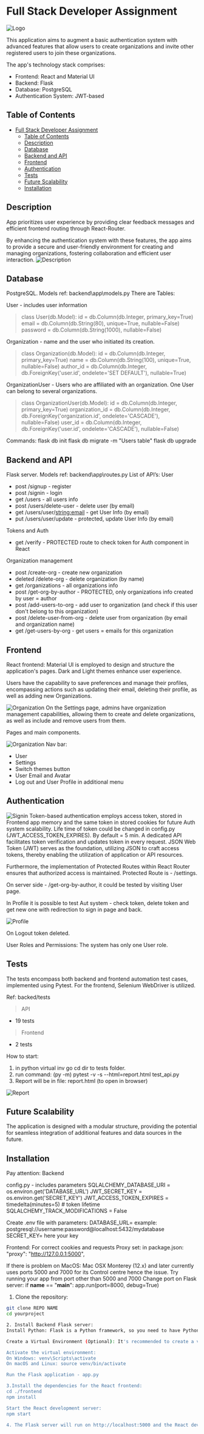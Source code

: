 # Full Stack Developer Assignment
![Logo](other/Auth.jpg)

This application aims to augment a basic authentication system with advanced features that allow users to create organizations and invite other registered users to join these organizations. 

The app's technology stack comprises:
- Frontend: React and Material UI
- Backend: Flask
- Database: PostgreSQL
- Authentication System: JWT-based


## Table of Contents

- [Full Stack Developer Assignment](#full-stack-developer-assignment)
  - [Table of Contents](#table-of-contents)
  - [Description](#description)
  - [Database](#database)
  - [Backend and API](#backend-and-api)
  - [Frontend](#frontend)
  - [Authentication](#authentication)
  - [Tests](#tests)
  - [Future Scalability](#future-scalability)
  - [Installation](#installation)

## Description

App prioritizes user experience by providing clear feedback messages and efficient frontend routing through React-Router.

By enhancing the authentication system with these features, the app aims to provide a secure and user-friendly environment for creating and managing organizations, fostering collaboration and efficient user interaction.
![Description](other/Screen1.jpg)


## Database

PostgreSQL.
Models ref: backend\app\models.py
There are Tables:

User - includes user information
> class User(db.Model):
    id = db.Column(db.Integer, primary_key=True)
    email = db.Column(db.String(80), unique=True, nullable=False)
    password = db.Column(db.String(1000), nullable=False)

Organization - name and the user who initiated its creation.
> class Organization(db.Model):
    id = db.Column(db.Integer, primary_key=True)
    name = db.Column(db.String(100), unique=True, nullable=False)
    author_id = db.Column(db.Integer, db.ForeignKey('user.id', ondelete='SET DEFAULT'), nullable=True)

OrganizationUser - Users who are affiliated with an organization. One User can belong to several organizations.
> class OrganizationUser(db.Model):
    id = db.Column(db.Integer, primary_key=True)
    organization_id = db.Column(db.Integer, db.ForeignKey('organization.id', ondelete='CASCADE'), nullable=False)
    user_id = db.Column(db.Integer, db.ForeignKey('user.id', ondelete='CASCADE'), nullable=False)

Commands:
flask db init
flask db migrate -m "Users table"
flask db upgrade

## Backend and API

Flask server.
Models ref: backend\app\routes.py
List of API’s:
User
* post /signup - register
* post /signin - login
* get /users -  all users info
* post /users/delete-user - delete user (by email)
* get /users/user/<string:email> - get User Info (by email)
* put /users/user/update -  protected, update User Info (by email)


Tokens and Auth
* get /verify - PROTECTED route to check token for Auth component in React

Organization management
* post /create-org - create new organization
* deleted /delete-org - delete organization (by name)
* get /organizations - all organizations info
* post /get-org-by-author - PROTECTED, only organizations info created by user = author
* post /add-users-to-org - add user to organization (and check if this user don't belong to this organization)
* post /delete-user-from-org - delete user from organization (by email and organization name)
* get /get-users-by-org - get users = emails for this organization


## Frontend

React frontend:
Material UI is employed to design and structure the application's pages.
Dark and Light themes enhance user experience.


Users have the capability to save preferences and manage their profiles, encompassing actions such as updating their email, deleting their profile, as well as adding new Organizations.

![Organization](other/Organizationmanagement.jpg)
On the Settings page, admins have organization management capabilities, allowing them to create and delete organizations, as well as include and remove users from them.

Pages and main components.

![Organization](other/Nav.jpg)
Nav bar:
* User 
* Settings 
* Switch themes button
* User Email and Avatar
* Log out and User Profile in additional menu

## Authentication
![Signin](other/Signin.jpg)
Token-based authentication employs access token, stored in Frontend app memory and the same token in  stored cookies for future Auth system scalability. Life time of token could be changed in config.py (JWT_ACCESS_TOKEN_EXPIRES). By default = 5 min. 
A dedicated API facilitates token verification and updates token in every request. JSON Web Token (JWT) serves as the foundation, utilizing JSON to craft access tokens, thereby enabling the utilization of application or API resources.

Furthermore, the implementation of Protected Routes within React Router ensures that authorized access is maintained.
Protected Route is - /settings.

On server side - /get-org-by-author, it could be tested by visiting User page.

In Profile it is possible to test Aut system - check token, delete token and get new one with redirection to sign in page and back.

![Profile](other/Profile.jpg)

On Logout token deleted.

User Roles and Permissions:
The system has only one User role.

## Tests

The tests encompass both backend and frontend automation test cases, implemented using Pytest. For the frontend, Selenium WebDriver is utilized.

Ref: backed/tests

>API
- 19 tests 

>Frontend
- 2 tests

How to start:
1. in python virtual inv go cd dir to tests folder.
2. run command: (py -m) pytest -v -s --html=report.html test_api.py
3. Report will be in file: report.html (to open in browser)
   
![Report](other/Report.jpg)

## Future Scalability

The application is designed with a modular structure, providing the potential for seamless integration of additional features and data sources in the future.

## Installation
Pay attention: 
Backend
  
config.py - includes parameters
  SQLALCHEMY_DATABASE_URI = os.environ.get('DATABASE_URL')
  JWT_SECRET_KEY = os.environ.get('SECRET_KEY')
  JWT_ACCESS_TOKEN_EXPIRES = timedelta(minutes=5)  # token lifetime
  SQLALCHEMY_TRACK_MODIFICATIONS = False

Create .env file with parameters:
DATABASE_URL= example:  postgresql://username:password@localhost:5432/mydatabase
SECRET_KEY= here your key

Frontend:
For correct cookies and requests Proxy set:
in package.json:
"proxy": "http://127.0.0.1:5000",

If there is problem on MacOS:
Mac OSX Monterey (12.x) and later currently uses ports 5000 and 7000 for its Control centre hence the issue.
Try running your app from port other than 5000 and 7000
Change port on Flask server:
if __name__ == "__main__":
    app.run(port=8000, debug=True)

1. Clone the repository:

```bash
git clone REPO NAME
cd yourproject

2. Install Backend Flask server:
Install Python: Flask is a Python framework, so you need to have Python installed. You can download Python from the official website: https://www.python.org/downloads/

Create a Virtual Environment (Optional): It's recommended to create a virtual environment to isolate your project dependencies. You can do this using the venv module that comes with Python. Open your terminal and run: python -m venv venv

Activate the virtual environment:
On Windows: venv\Scripts\activate
On macOS and Linux: source venv/bin/activate

Run the Flask application - app.py

3.Install the dependencies for the React frontend:
cd ./frontend
npm install

Start the React development server:
npm start

4. The Flask server will run on http://localhost:5000 and the React development server will run on http://localhost:3000. You can access the application by opening your web browser and navigating to http://localhost:3000.


